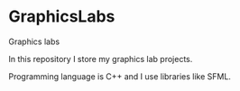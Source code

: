 # GraphicsLabs
Graphics labs


In this repository I store my graphics lab projects.

Programming language is C++ and I use libraries like SFML.